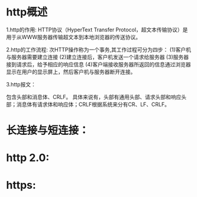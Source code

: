 # http概述
1.http的作用:
  HTTP协议（HyperText Transfer Protocol，超文本传输协议）是用于从WWW服务器传输超文本到本地浏览器的传送协议。
  
2.http的工作流程:
  次HTTP操作称为一个事务,其工作过程可分为四步：
  (1)客户机与服务器需要建立连接
  (2)建立连接后，客户机发送一个请求给服务器
  (3)服务器接到请求后，给予相应的响应信息
  (4)客户端接收服务器所返回的信息通过浏览器显示在用户的显示屏上，然后客户机与服务器断开连接。

3.http报文：
 
  包含头部和消息体、CRLF。
  具体来说有，头部有通用头部、请求头部和响应头部；消息体有请求体和响应体；CRLF根据系统来分有CR、LF、CRLF。

# 长连接与短连接：

# http 2.0:

# https: